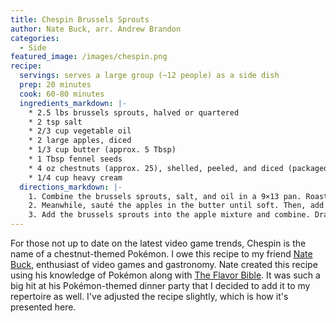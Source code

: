 ```yaml
---
title: Chespin Brussels Sprouts
author: Nate Buck, arr. Andrew Brandon
categories:
  - Side
featured_image: /images/chespin.png
recipe:
  servings: serves a large group (~12 people) as a side dish
  prep: 20 minutes
  cook: 60-80 minutes
  ingredients_markdown: |-
    * 2.5 lbs brussels sprouts, halved or quartered
    * 2 tsp salt
    * 2/3 cup vegetable oil
    * 2 large apples, diced
    * 1/3 cup butter (approx. 5 Tbsp)
    * 1 Tbsp fennel seeds
    * 4 oz chestnuts (approx. 25), shelled, peeled, and diced (packaged pre-roasted chestnuts are fine). Pecans can be used if chestnuts are unavailable
    * 1/4 cup heavy cream
  directions_markdown: |-
    1. Combine the brussels sprouts, salt, and oil in a 9×13 pan. Roast at 375 °F until fragrant (approx. 45 minutes), stirring partway through.
    2. Meanwhile, sauté the apples in the butter until soft. Then, add the fennel seeds and chestnuts and sauté for a few minutes more. Remove from heat and stir in the heavy cream.
    3. Add the brussels sprouts into the apple mixture and combine. Drain excess liquid from the 9×13 baking pan, then move the entire mixture back into the baking pan and bake for another 15-20 minutes, until the brussels sprouts are soft.
---
```

For those not up to date on the latest video game trends, Chespin is the name of a chestnut-themed Pokémon. I owe this recipe to my friend [Nate Buck](https://twitter.com/Nate_Buck), enthusiast of video games and gastronomy.
Nate created this recipe using his knowledge of Pokémon along with [The Flavor Bible](https://karenandandrew.com/books/the-flavor-bible/). It was such a big hit at his Pokémon-themed dinner party that I decided to add it to my repertoire as well. I've adjusted the recipe slightly, which is how it's presented here.